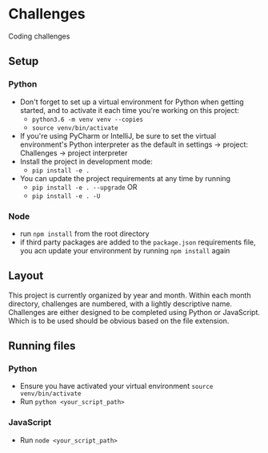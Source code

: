 # Challenges
Coding challenges

## Setup

### Python

* Don't forget to set up a virtual environment for Python
when getting started, and to activate it each time you're
working on this project:
  * `python3.6 -m venv venv --copies`
  * `source venv/bin/activate`
* If you're using PyCharm or IntelliJ, be sure to set the
virtual environment's Python interpreter as the default in
settings -> project: Challenges -> project interpreter
* Install the project in development mode:
  * `pip install -e .`
* You can update the project requirements at any time by running
  * `pip install -e . --upgrade` OR
  * `pip install -e . -U`

### Node

* run `npm install` from the root directory
* if third party packages are added to the `package.json`
requirements file, you acn update your environment by running
`npm install` again

## Layout

This project is currently organized by year and month. Within
each month directory, challenges are numbered, with a lightly
descriptive name. Challenges are either designed to be completed
using Python or JavaScript. Which is to be used should be obvious
based on the file extension.

## Running files

### Python

* Ensure you have activated your virtual environment `source venv/bin/activate`
* Run `python <your_script_path>`

### JavaScript

* Run `node <your_script_path>`
